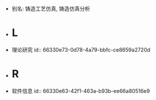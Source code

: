- 别名: 铸造工艺仿真, 铸造仿真分析
- # L
- 理论研究
  id:: 66330e73-0d78-4a79-bbfc-ce8659a2720d
- # R
- 软件信息
  id:: 66330e63-42f1-463a-b93b-ee66a80516e9